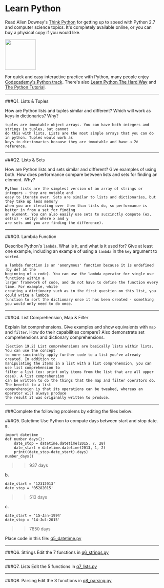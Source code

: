 # Learn Python

Read Allen Downey's [Think Python](http://www.greenteapress.com/thinkpython/) for getting up to speed with Python 2.7 and computer science topics. It's completely available online, or you can buy a physical copy if you would like.

<a href="http://www.greenteapress.com/thinkpython/"><img src="img/think_python.png" style="width: 100px;" target="_blank"></a>

For quick and easy interactive practice with Python, many people enjoy [Codecademy's Python track](http://www.codecademy.com/en/tracks/python). There's also [Learn Python The Hard Way](http://learnpythonthehardway.org/book/) and [The Python Tutorial](https://docs.python.org/2/tutorial/).

---

###Q1. Lists &amp; Tuples

How are Python lists and tuples similar and different? Which will work as keys in dictionaries? Why?
```
tuples are immutable object arrays. You can have both integers and strings in tuples, but cannot 
do this with lists. Lists are the most simple arrays that you can do in python. Tuples would work as 
keys in dictionaries because they are immutable and have a 2d reference.
```
---

###Q2. Lists &amp; Sets

How are Python lists and sets similar and different? Give examples of using both. How does performance compare between lists and sets for finding an element. Why?
```
Python lists are the simplest version of an array of strings or integers - they are mutable and 
easy to iterate over. Sets are similar to lists and dictionaries, but they take up less memory 
when you are iterating over them than lists do, so performance is better in from a set for finding 
an element. You can also easily use sets to succinctly compute (ex, set(x) - set(y) where x and y 
are sets and you are finding the difference). 
```
---

###Q3. Lambda Function

Describe Python's `lambda`. What is it, and what is it used for? Give at least one example, including an example of using a `lambda` in the `key` argument to `sorted`.
```
a lambda function is an 'anonymous' function because it is undefined (by def at the 
beginning of a code). You can use the lambda operator for single use functions within a 
larger framework of code, and do not have to define the function every time. For example, while 
creating a dictionary such as in the first question on this list, you could write a lambda 
function to sort the dictionary once it has been created - something you would only need to do once.
```
---

###Q4. List Comprehension, Map &amp; Filter

Explain list comprehensions. Give examples and show equivalents with `map` and `filter`. How do their capabilities compare? Also demonstrate set comprehensions and dictionary comprehensions.
```
(Section 19.2) List comprehensions are basically lists within lists. You can use the concept 
to more succinctly apply further code to a list you've already created. In addition to 
manipulating the items in a list with a list comprehension, you can use list comprehension to 
filter a list (ex: print only items from the list that are all upper case). A list comprehension 
can be written to do the things that the map and filter operators do. The benefit to a list 
comprehension is that its operations can be tweaked, whereas an operator will always produce 
the result it was originally written to produce. 
```
---

###Complete the following problems by editing the files below:

###Q5. Datetime
Use Python to compute days between start and stop date.   
a.  

```
import datetime
def number_days():
	date_stop = datetime.datetime(2015, 7, 28)
	date_start = datetime.datetime(2013, 1, 2)
	print((date_stop-date_start).days)
number_days()
```

>> 937 days

b.  
```
date_start = '12312013'  
date_stop = '05282015'  
```

>> 513 days

c.  
```
date_start = '15-Jan-1994'      
date_stop = '14-Jul-2015'  
```

>> 7850 days

Place code in this file: [q5_datetime.py](python/q5_datetime.py)

---

###Q6. Strings
Edit the 7 functions in [q6_strings.py](python/q6_strings.py)

---

###Q7. Lists
Edit the 5 functions in [q7_lists.py](python/q7_lists.py)

---

###Q8. Parsing
Edit the 3 functions in [q8_parsing.py](python/q8_parsing.py)





